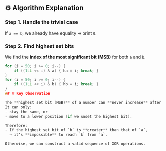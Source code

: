 ## ⚙️ Algorithm Explanation

### Step 1. Handle the trivial case
If `a == b`, we already have equality → print `0`.

### Step 2. Find highest set bits
We find the **index of the most significant bit (MSB)** for both `a` and `b`.

```c
for (i = 50; i >= 0; i--) {
    if ((1LL << i) & a) { ha = i; break; }
}
for (i = 50; i >= 0; i--) {
    if ((1LL << i) & b) { hb = i; break; }
}
## 💡 Key Observation

The **highest set bit (MSB)** of a number can **never increase** after applying `a = a XOR x` with `x ≤ a`.  
It can only:
- stay the same, or  
- move to a lower position (if we unset the highest bit).

Therefore:
- If the highest set bit of `b` is **greater** than that of `a`,  
  → it’s **impossible** to reach `b` from `a`.

Otherwise, we can construct a valid sequence of XOR operations.
